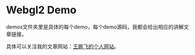 # Webgl2 Demo

demos文件夹里是具体的每个demo，每个demo源码，我都会给出相应的讲解文章链接。

具体可以关注我的文章网站：[王鹏飞的个人网站](http://www.pengfeixc.com)。
